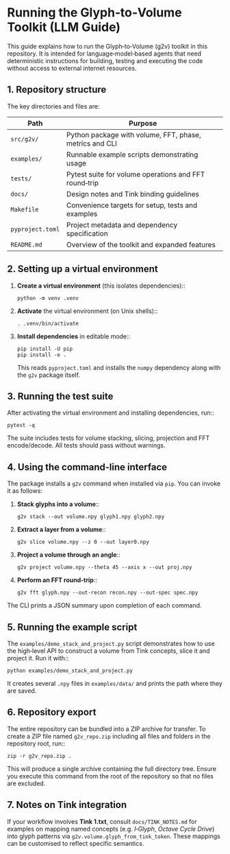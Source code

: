 # Running the Glyph‑to‑Volume Toolkit (LLM Guide)

This guide explains how to run the Glyph‑to‑Volume (g2v) toolkit in this
repository.  It is intended for language‑model‑based agents that need
deterministic instructions for building, testing and executing the code
without access to external internet resources.

## 1. Repository structure

The key directories and files are:

| Path              | Purpose                                                    |
|-------------------|------------------------------------------------------------|
| `src/g2v/`        | Python package with volume, FFT, phase, metrics and CLI    |
| `examples/`       | Runnable example scripts demonstrating usage               |
| `tests/`          | Pytest suite for volume operations and FFT round‑trip       |
| `docs/`           | Design notes and Tink binding guidelines                  |
| `Makefile`        | Convenience targets for setup, tests and examples         |
| `pyproject.toml`  | Project metadata and dependency specification             |
| `README.md`       | Overview of the toolkit and expanded features             |

## 2. Setting up a virtual environment

1. **Create a virtual environment** (this isolates dependencies)::

       python -m venv .venv

2. **Activate** the virtual environment (on Unix shells)::

       . .venv/bin/activate

3. **Install dependencies** in editable mode::

       pip install -U pip
       pip install -e .

   This reads `pyproject.toml` and installs the `numpy` dependency along
   with the `g2v` package itself.

## 3. Running the test suite

After activating the virtual environment and installing dependencies, run::

    pytest -q

The suite includes tests for volume stacking, slicing, projection and
FFT encode/decode.  All tests should pass without warnings.

## 4. Using the command‑line interface

The package installs a ``g2v`` command when installed via ``pip``.  You can
invoke it as follows:

1. **Stack glyphs into a volume**::

       g2v stack --out volume.npy glyph1.npy glyph2.npy

2. **Extract a layer from a volume**::

       g2v slice volume.npy --z 0 --out layer0.npy

3. **Project a volume through an angle**::

       g2v project volume.npy --theta 45 --axis x --out proj.npy

4. **Perform an FFT round‑trip**::

       g2v fft glyph.npy --out-recon recon.npy --out-spec spec.npy

The CLI prints a JSON summary upon completion of each command.

## 5. Running the example script

The `examples/demo_stack_and_project.py` script demonstrates how to use
the high‑level API to construct a volume from Tink concepts, slice it and
project it.  Run it with::

    python examples/demo_stack_and_project.py

It creates several `.npy` files in `examples/data/` and prints the path
where they are saved.

## 6. Repository export

The entire repository can be bundled into a ZIP archive for transfer.  To
create a ZIP file named `g2v_repo.zip` including all files and folders in
the repository root, run::

    zip -r g2v_repo.zip .

This will produce a single archive containing the full directory tree.
Ensure you execute this command from the root of the repository so that
no files are excluded.

## 7. Notes on Tink integration

If your workflow involves **Tink 1.txt**, consult `docs/TINK_NOTES.md` for
examples on mapping named concepts (e.g. *I‑Glyph*, *Octave Cycle Drive*)
into glyph patterns via `g2v.volume.glyph_from_tink_token`.  These
mappings can be customised to reflect specific semantics.
